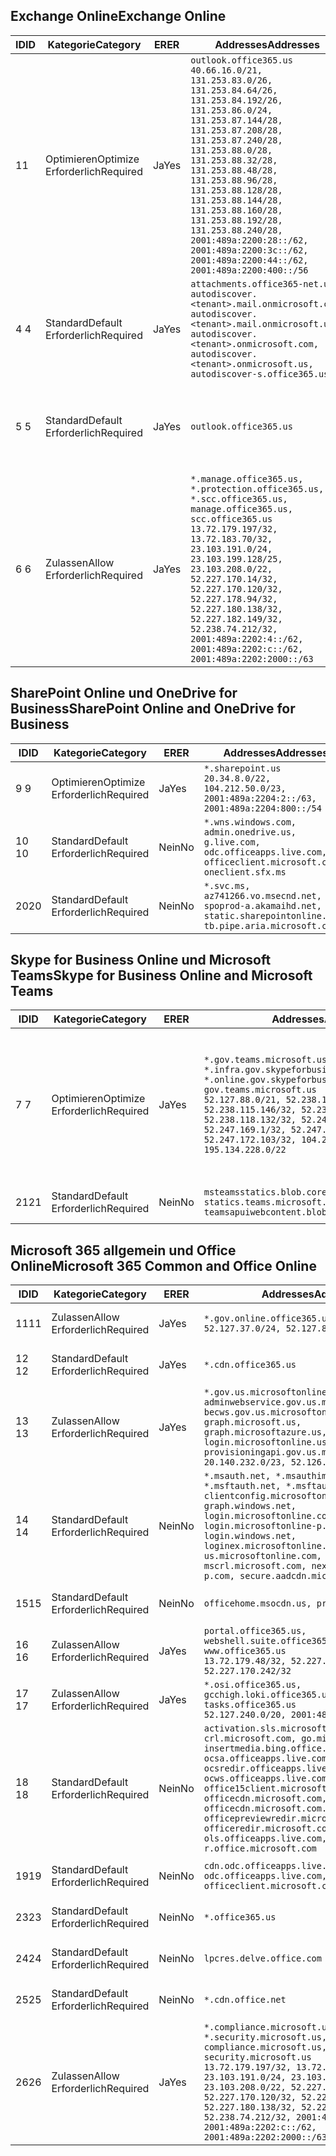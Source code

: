 <!--THIS FILE IS AUTOMATICALLY GENERATED. MANUAL CHANGES WILL BE OVERWRITTEN.-->
<!--Please contact the Office 365 Endpoints team with any questions.-->
<!--USGovGCCHigh endpoints version 2020052800-->
<!--File generated 2020-05-28 11:00:09.4853-->

## <a name="exchange-online"></a><span data-ttu-id="6ac0b-101">Exchange Online</span><span class="sxs-lookup"><span data-stu-id="6ac0b-101">Exchange Online</span></span>

<span data-ttu-id="6ac0b-102">ID</span><span class="sxs-lookup"><span data-stu-id="6ac0b-102">ID</span></span> | <span data-ttu-id="6ac0b-103">Kategorie</span><span class="sxs-lookup"><span data-stu-id="6ac0b-103">Category</span></span> | <span data-ttu-id="6ac0b-104">ER</span><span class="sxs-lookup"><span data-stu-id="6ac0b-104">ER</span></span> | <span data-ttu-id="6ac0b-105">Addresses</span><span class="sxs-lookup"><span data-stu-id="6ac0b-105">Addresses</span></span> | <span data-ttu-id="6ac0b-106">Ports</span><span class="sxs-lookup"><span data-stu-id="6ac0b-106">Ports</span></span>
-- | -------------------- | --- | ------------------------------------------------------------------------------------------------------------------------------------------------------------------------------------------------------------------------------------------------------------------------------------------------------------------------------------------------------------------------------------------------------------------------------------------------ | -------------------------------
<span data-ttu-id="6ac0b-107">1</span><span class="sxs-lookup"><span data-stu-id="6ac0b-107">1</span></span> | <span data-ttu-id="6ac0b-108">Optimieren</span><span class="sxs-lookup"><span data-stu-id="6ac0b-108">Optimize</span></span><BR><span data-ttu-id="6ac0b-109">Erforderlich</span><span class="sxs-lookup"><span data-stu-id="6ac0b-109">Required</span></span> | <span data-ttu-id="6ac0b-110">Ja</span><span class="sxs-lookup"><span data-stu-id="6ac0b-110">Yes</span></span> | `outlook.office365.us`<BR>`40.66.16.0/21, 131.253.83.0/26, 131.253.84.64/26, 131.253.84.192/26, 131.253.86.0/24, 131.253.87.144/28, 131.253.87.208/28, 131.253.87.240/28, 131.253.88.0/28, 131.253.88.32/28, 131.253.88.48/28, 131.253.88.96/28, 131.253.88.128/28, 131.253.88.144/28, 131.253.88.160/28, 131.253.88.192/28, 131.253.88.240/28, 2001:489a:2200:28::/62, 2001:489a:2200:3c::/62, 2001:489a:2200:44::/62, 2001:489a:2200:400::/56` | <span data-ttu-id="6ac0b-111">**TCP:** 443, 80</span><span class="sxs-lookup"><span data-stu-id="6ac0b-111">**TCP:** 443, 80</span></span>
<span data-ttu-id="6ac0b-112">4 </span><span class="sxs-lookup"><span data-stu-id="6ac0b-112">4</span></span> | <span data-ttu-id="6ac0b-113">Standard</span><span class="sxs-lookup"><span data-stu-id="6ac0b-113">Default</span></span><BR><span data-ttu-id="6ac0b-114">Erforderlich</span><span class="sxs-lookup"><span data-stu-id="6ac0b-114">Required</span></span> | <span data-ttu-id="6ac0b-115">Ja</span><span class="sxs-lookup"><span data-stu-id="6ac0b-115">Yes</span></span> | `attachments.office365-net.us, autodiscover.<tenant>.mail.onmicrosoft.com, autodiscover.<tenant>.mail.onmicrosoft.us, autodiscover.<tenant>.onmicrosoft.com, autodiscover.<tenant>.onmicrosoft.us, autodiscover-s.office365.us` | <span data-ttu-id="6ac0b-116">**TCP:** 443, 80</span><span class="sxs-lookup"><span data-stu-id="6ac0b-116">**TCP:** 443, 80</span></span>
<span data-ttu-id="6ac0b-117">5 </span><span class="sxs-lookup"><span data-stu-id="6ac0b-117">5</span></span> | <span data-ttu-id="6ac0b-118">Standard</span><span class="sxs-lookup"><span data-stu-id="6ac0b-118">Default</span></span><BR><span data-ttu-id="6ac0b-119">Erforderlich</span><span class="sxs-lookup"><span data-stu-id="6ac0b-119">Required</span></span> | <span data-ttu-id="6ac0b-120">Ja</span><span class="sxs-lookup"><span data-stu-id="6ac0b-120">Yes</span></span> | `outlook.office365.us` | <span data-ttu-id="6ac0b-121">**TCP:** 143, 25, 587, 993, 995</span><span class="sxs-lookup"><span data-stu-id="6ac0b-121">**TCP:** 143, 25, 587, 993, 995</span></span>
<span data-ttu-id="6ac0b-122">6 </span><span class="sxs-lookup"><span data-stu-id="6ac0b-122">6</span></span> | <span data-ttu-id="6ac0b-123">Zulassen</span><span class="sxs-lookup"><span data-stu-id="6ac0b-123">Allow</span></span><BR><span data-ttu-id="6ac0b-124">Erforderlich</span><span class="sxs-lookup"><span data-stu-id="6ac0b-124">Required</span></span> | <span data-ttu-id="6ac0b-125">Ja</span><span class="sxs-lookup"><span data-stu-id="6ac0b-125">Yes</span></span> | `*.manage.office365.us, *.protection.office365.us, *.scc.office365.us, manage.office365.us, scc.office365.us`<BR>`13.72.179.197/32, 13.72.183.70/32, 23.103.191.0/24, 23.103.199.128/25, 23.103.208.0/22, 52.227.170.14/32, 52.227.170.120/32, 52.227.178.94/32, 52.227.180.138/32, 52.227.182.149/32, 52.238.74.212/32, 2001:489a:2202:4::/62, 2001:489a:2202:c::/62, 2001:489a:2202:2000::/63` | <span data-ttu-id="6ac0b-126">**TCP:** 25, 443</span><span class="sxs-lookup"><span data-stu-id="6ac0b-126">**TCP:** 25, 443</span></span>

## <a name="sharepoint-online-and-onedrive-for-business"></a><span data-ttu-id="6ac0b-127">SharePoint Online und OneDrive for Business</span><span class="sxs-lookup"><span data-stu-id="6ac0b-127">SharePoint Online and OneDrive for Business</span></span>

<span data-ttu-id="6ac0b-128">ID</span><span class="sxs-lookup"><span data-stu-id="6ac0b-128">ID</span></span> | <span data-ttu-id="6ac0b-129">Kategorie</span><span class="sxs-lookup"><span data-stu-id="6ac0b-129">Category</span></span> | <span data-ttu-id="6ac0b-130">ER</span><span class="sxs-lookup"><span data-stu-id="6ac0b-130">ER</span></span> | <span data-ttu-id="6ac0b-131">Addresses</span><span class="sxs-lookup"><span data-stu-id="6ac0b-131">Addresses</span></span> | <span data-ttu-id="6ac0b-132">Ports</span><span class="sxs-lookup"><span data-stu-id="6ac0b-132">Ports</span></span>
-- | -------------------- | --- | ------------------------------------------------------------------------------------------------------------------------- | ----------------
<span data-ttu-id="6ac0b-133">9 </span><span class="sxs-lookup"><span data-stu-id="6ac0b-133">9</span></span> | <span data-ttu-id="6ac0b-134">Optimieren</span><span class="sxs-lookup"><span data-stu-id="6ac0b-134">Optimize</span></span><BR><span data-ttu-id="6ac0b-135">Erforderlich</span><span class="sxs-lookup"><span data-stu-id="6ac0b-135">Required</span></span> | <span data-ttu-id="6ac0b-136">Ja</span><span class="sxs-lookup"><span data-stu-id="6ac0b-136">Yes</span></span> | `*.sharepoint.us`<BR>`20.34.8.0/22, 104.212.50.0/23, 2001:489a:2204:2::/63, 2001:489a:2204:800::/54` | <span data-ttu-id="6ac0b-137">**TCP:** 443, 80</span><span class="sxs-lookup"><span data-stu-id="6ac0b-137">**TCP:** 443, 80</span></span>
<span data-ttu-id="6ac0b-138">10  </span><span class="sxs-lookup"><span data-stu-id="6ac0b-138">10</span></span> | <span data-ttu-id="6ac0b-139">Standard</span><span class="sxs-lookup"><span data-stu-id="6ac0b-139">Default</span></span><BR><span data-ttu-id="6ac0b-140">Erforderlich</span><span class="sxs-lookup"><span data-stu-id="6ac0b-140">Required</span></span> | <span data-ttu-id="6ac0b-141">Nein</span><span class="sxs-lookup"><span data-stu-id="6ac0b-141">No</span></span> | `*.wns.windows.com, admin.onedrive.us, g.live.com, odc.officeapps.live.com, officeclient.microsoft.com, oneclient.sfx.ms` | <span data-ttu-id="6ac0b-142">**TCP:** 443, 80</span><span class="sxs-lookup"><span data-stu-id="6ac0b-142">**TCP:** 443, 80</span></span>
<span data-ttu-id="6ac0b-143">20</span><span class="sxs-lookup"><span data-stu-id="6ac0b-143">20</span></span> | <span data-ttu-id="6ac0b-144">Standard</span><span class="sxs-lookup"><span data-stu-id="6ac0b-144">Default</span></span><BR><span data-ttu-id="6ac0b-145">Erforderlich</span><span class="sxs-lookup"><span data-stu-id="6ac0b-145">Required</span></span> | <span data-ttu-id="6ac0b-146">Nein</span><span class="sxs-lookup"><span data-stu-id="6ac0b-146">No</span></span> | `*.svc.ms, az741266.vo.msecnd.net, spoprod-a.akamaihd.net, static.sharepointonline.com, tb.pipe.aria.microsoft.com` | <span data-ttu-id="6ac0b-147">**TCP:** 443, 80</span><span class="sxs-lookup"><span data-stu-id="6ac0b-147">**TCP:** 443, 80</span></span>

## <a name="skype-for-business-online-and-microsoft-teams"></a><span data-ttu-id="6ac0b-148">Skype for Business Online und Microsoft Teams</span><span class="sxs-lookup"><span data-stu-id="6ac0b-148">Skype for Business Online and Microsoft Teams</span></span>

<span data-ttu-id="6ac0b-149">ID</span><span class="sxs-lookup"><span data-stu-id="6ac0b-149">ID</span></span> | <span data-ttu-id="6ac0b-150">Kategorie</span><span class="sxs-lookup"><span data-stu-id="6ac0b-150">Category</span></span> | <span data-ttu-id="6ac0b-151">ER</span><span class="sxs-lookup"><span data-stu-id="6ac0b-151">ER</span></span> | <span data-ttu-id="6ac0b-152">Addresses</span><span class="sxs-lookup"><span data-stu-id="6ac0b-152">Addresses</span></span> | <span data-ttu-id="6ac0b-153">Ports</span><span class="sxs-lookup"><span data-stu-id="6ac0b-153">Ports</span></span>
-- | -------------------- | --- | --------------------------------------------------------------------------------------------------------------------------------------------------------------------------------------------------------------------------------------------------------------------------------------------------------------------------------- | ---------------------------------------------------
<span data-ttu-id="6ac0b-154">7 </span><span class="sxs-lookup"><span data-stu-id="6ac0b-154">7</span></span> | <span data-ttu-id="6ac0b-155">Optimieren</span><span class="sxs-lookup"><span data-stu-id="6ac0b-155">Optimize</span></span><BR><span data-ttu-id="6ac0b-156">Erforderlich</span><span class="sxs-lookup"><span data-stu-id="6ac0b-156">Required</span></span> | <span data-ttu-id="6ac0b-157">Ja</span><span class="sxs-lookup"><span data-stu-id="6ac0b-157">Yes</span></span> | `*.gov.teams.microsoft.us, *.infra.gov.skypeforbusiness.us, *.online.gov.skypeforbusiness.us, gov.teams.microsoft.us`<BR>`52.127.88.0/21, 52.238.114.160/32, 52.238.115.146/32, 52.238.117.171/32, 52.238.118.132/32, 52.247.167.192/32, 52.247.169.1/32, 52.247.172.50/32, 52.247.172.103/32, 104.212.44.0/22, 195.134.228.0/22` | <span data-ttu-id="6ac0b-158">**TCP:** 443, 80</span><span class="sxs-lookup"><span data-stu-id="6ac0b-158">**TCP:** 443, 80</span></span><BR><span data-ttu-id="6ac0b-159">**UDP:** 3478, 3479, 3480, 3481</span><span class="sxs-lookup"><span data-stu-id="6ac0b-159">**UDP:** 3478, 3479, 3480, 3481</span></span>
<span data-ttu-id="6ac0b-160"> 21</span><span class="sxs-lookup"><span data-stu-id="6ac0b-160">21</span></span> | <span data-ttu-id="6ac0b-161">Standard</span><span class="sxs-lookup"><span data-stu-id="6ac0b-161">Default</span></span><BR><span data-ttu-id="6ac0b-162">Erforderlich</span><span class="sxs-lookup"><span data-stu-id="6ac0b-162">Required</span></span> | <span data-ttu-id="6ac0b-163">Nein</span><span class="sxs-lookup"><span data-stu-id="6ac0b-163">No</span></span> | `msteamsstatics.blob.core.usgovcloudapi.net, statics.teams.microsoft.com, teamsapuiwebcontent.blob.core.usgovcloudapi.net` | <span data-ttu-id="6ac0b-164">**TCP:** 443</span><span class="sxs-lookup"><span data-stu-id="6ac0b-164">**TCP:** 443</span></span>

## <a name="microsoft-365-common-and-office-online"></a><span data-ttu-id="6ac0b-165">Microsoft 365 allgemein und Office Online</span><span class="sxs-lookup"><span data-stu-id="6ac0b-165">Microsoft 365 Common and Office Online</span></span>

<span data-ttu-id="6ac0b-166">ID</span><span class="sxs-lookup"><span data-stu-id="6ac0b-166">ID</span></span> | <span data-ttu-id="6ac0b-167">Kategorie</span><span class="sxs-lookup"><span data-stu-id="6ac0b-167">Category</span></span> | <span data-ttu-id="6ac0b-168">ER</span><span class="sxs-lookup"><span data-stu-id="6ac0b-168">ER</span></span> | <span data-ttu-id="6ac0b-169">Addresses</span><span class="sxs-lookup"><span data-stu-id="6ac0b-169">Addresses</span></span> | <span data-ttu-id="6ac0b-170">Ports</span><span class="sxs-lookup"><span data-stu-id="6ac0b-170">Ports</span></span>
-- | ------------------- | --- | ---------------------------------------------------------------------------------------------------------------------------------------------------------------------------------------------------------------------------------------------------------------------------------------------------------------------------------------------------------------------------------------------- | ----------------
<span data-ttu-id="6ac0b-171">11</span><span class="sxs-lookup"><span data-stu-id="6ac0b-171">11</span></span> | <span data-ttu-id="6ac0b-172">Zulassen</span><span class="sxs-lookup"><span data-stu-id="6ac0b-172">Allow</span></span><BR><span data-ttu-id="6ac0b-173">Erforderlich</span><span class="sxs-lookup"><span data-stu-id="6ac0b-173">Required</span></span> | <span data-ttu-id="6ac0b-174">Ja</span><span class="sxs-lookup"><span data-stu-id="6ac0b-174">Yes</span></span> | `*.gov.online.office365.us`<BR>`52.127.37.0/24, 52.127.82.0/23` | <span data-ttu-id="6ac0b-175">**TCP:** 443</span><span class="sxs-lookup"><span data-stu-id="6ac0b-175">**TCP:** 443</span></span>
<span data-ttu-id="6ac0b-176">12 </span><span class="sxs-lookup"><span data-stu-id="6ac0b-176">12</span></span> | <span data-ttu-id="6ac0b-177">Standard</span><span class="sxs-lookup"><span data-stu-id="6ac0b-177">Default</span></span><BR><span data-ttu-id="6ac0b-178">Erforderlich</span><span class="sxs-lookup"><span data-stu-id="6ac0b-178">Required</span></span> | <span data-ttu-id="6ac0b-179">Ja</span><span class="sxs-lookup"><span data-stu-id="6ac0b-179">Yes</span></span> | `*.cdn.office365.us` | <span data-ttu-id="6ac0b-180">**TCP:** 443</span><span class="sxs-lookup"><span data-stu-id="6ac0b-180">**TCP:** 443</span></span>
<span data-ttu-id="6ac0b-181">13 </span><span class="sxs-lookup"><span data-stu-id="6ac0b-181">13</span></span> | <span data-ttu-id="6ac0b-182">Zulassen</span><span class="sxs-lookup"><span data-stu-id="6ac0b-182">Allow</span></span><BR><span data-ttu-id="6ac0b-183">Erforderlich</span><span class="sxs-lookup"><span data-stu-id="6ac0b-183">Required</span></span> | <span data-ttu-id="6ac0b-184">Ja</span><span class="sxs-lookup"><span data-stu-id="6ac0b-184">Yes</span></span> | `*.gov.us.microsoftonline.com, adminwebservice.gov.us.microsoftonline.com, becws.gov.us.microsoftonline.com, graph.microsoft.us, graph.microsoftazure.us, login.microsoftonline.us, provisioningapi.gov.us.microsoftonline.com`<BR>`20.140.232.0/23, 52.126.194.0/23` | <span data-ttu-id="6ac0b-185">**TCP:** 443</span><span class="sxs-lookup"><span data-stu-id="6ac0b-185">**TCP:** 443</span></span>
<span data-ttu-id="6ac0b-186">14 </span><span class="sxs-lookup"><span data-stu-id="6ac0b-186">14</span></span> | <span data-ttu-id="6ac0b-187">Standard</span><span class="sxs-lookup"><span data-stu-id="6ac0b-187">Default</span></span><BR><span data-ttu-id="6ac0b-188">Erforderlich</span><span class="sxs-lookup"><span data-stu-id="6ac0b-188">Required</span></span> | <span data-ttu-id="6ac0b-189">Nein</span><span class="sxs-lookup"><span data-stu-id="6ac0b-189">No</span></span> | `*.msauth.net, *.msauthimages.us, *.msftauth.net, *.msftauthimages.us, clientconfig.microsoftonline-p.net, graph.windows.net, login.microsoftonline.com, login.microsoftonline-p.com, login.windows.net, loginex.microsoftonline.com, login-us.microsoftonline.com, mscrl.microsoft.com, nexus.microsoftonline-p.com, secure.aadcdn.microsoftonline-p.com` | <span data-ttu-id="6ac0b-190">**TCP:** 443</span><span class="sxs-lookup"><span data-stu-id="6ac0b-190">**TCP:** 443</span></span>
<span data-ttu-id="6ac0b-191">15</span><span class="sxs-lookup"><span data-stu-id="6ac0b-191">15</span></span> | <span data-ttu-id="6ac0b-192">Standard</span><span class="sxs-lookup"><span data-stu-id="6ac0b-192">Default</span></span><BR><span data-ttu-id="6ac0b-193">Erforderlich</span><span class="sxs-lookup"><span data-stu-id="6ac0b-193">Required</span></span> | <span data-ttu-id="6ac0b-194">Nein</span><span class="sxs-lookup"><span data-stu-id="6ac0b-194">No</span></span> | `officehome.msocdn.us, prod.msocdn.us` | <span data-ttu-id="6ac0b-195">**TCP:** 443, 80</span><span class="sxs-lookup"><span data-stu-id="6ac0b-195">**TCP:** 443, 80</span></span>
<span data-ttu-id="6ac0b-196">16 </span><span class="sxs-lookup"><span data-stu-id="6ac0b-196">16</span></span> | <span data-ttu-id="6ac0b-197">Zulassen</span><span class="sxs-lookup"><span data-stu-id="6ac0b-197">Allow</span></span><BR><span data-ttu-id="6ac0b-198">Erforderlich</span><span class="sxs-lookup"><span data-stu-id="6ac0b-198">Required</span></span> | <span data-ttu-id="6ac0b-199">Ja</span><span class="sxs-lookup"><span data-stu-id="6ac0b-199">Yes</span></span> | `portal.office365.us, webshell.suite.office365.us, www.office365.us`<BR>`13.72.179.48/32, 52.227.167.206/32, 52.227.170.242/32` | <span data-ttu-id="6ac0b-200">**TCP:** 443, 80</span><span class="sxs-lookup"><span data-stu-id="6ac0b-200">**TCP:** 443, 80</span></span>
<span data-ttu-id="6ac0b-201">17 </span><span class="sxs-lookup"><span data-stu-id="6ac0b-201">17</span></span> | <span data-ttu-id="6ac0b-202">Zulassen</span><span class="sxs-lookup"><span data-stu-id="6ac0b-202">Allow</span></span><BR><span data-ttu-id="6ac0b-203">Erforderlich</span><span class="sxs-lookup"><span data-stu-id="6ac0b-203">Required</span></span> | <span data-ttu-id="6ac0b-204">Ja</span><span class="sxs-lookup"><span data-stu-id="6ac0b-204">Yes</span></span> | `*.osi.office365.us, gcchigh.loki.office365.us, tasks.office365.us`<BR>`52.127.240.0/20, 2001:489a:2206::/48` | <span data-ttu-id="6ac0b-205">**TCP:** 443</span><span class="sxs-lookup"><span data-stu-id="6ac0b-205">**TCP:** 443</span></span>
<span data-ttu-id="6ac0b-206">18 </span><span class="sxs-lookup"><span data-stu-id="6ac0b-206">18</span></span> | <span data-ttu-id="6ac0b-207">Standard</span><span class="sxs-lookup"><span data-stu-id="6ac0b-207">Default</span></span><BR><span data-ttu-id="6ac0b-208">Erforderlich</span><span class="sxs-lookup"><span data-stu-id="6ac0b-208">Required</span></span> | <span data-ttu-id="6ac0b-209">Nein</span><span class="sxs-lookup"><span data-stu-id="6ac0b-209">No</span></span> | `activation.sls.microsoft.com, crl.microsoft.com, go.microsoft.com, insertmedia.bing.office.net, ocsa.officeapps.live.com, ocsredir.officeapps.live.com, ocws.officeapps.live.com, office15client.microsoft.com, officecdn.microsoft.com, officecdn.microsoft.com.edgesuite.net, officepreviewredir.microsoft.com, officeredir.microsoft.com, ols.officeapps.live.com, r.office.microsoft.com` | <span data-ttu-id="6ac0b-210">**TCP:** 443, 80</span><span class="sxs-lookup"><span data-stu-id="6ac0b-210">**TCP:** 443, 80</span></span>
<span data-ttu-id="6ac0b-211">19</span><span class="sxs-lookup"><span data-stu-id="6ac0b-211">19</span></span> | <span data-ttu-id="6ac0b-212">Standard</span><span class="sxs-lookup"><span data-stu-id="6ac0b-212">Default</span></span><BR><span data-ttu-id="6ac0b-213">Erforderlich</span><span class="sxs-lookup"><span data-stu-id="6ac0b-213">Required</span></span> | <span data-ttu-id="6ac0b-214">Nein</span><span class="sxs-lookup"><span data-stu-id="6ac0b-214">No</span></span> | `cdn.odc.officeapps.live.com, odc.officeapps.live.com, officeclient.microsoft.com` | <span data-ttu-id="6ac0b-215">**TCP:** 443, 80</span><span class="sxs-lookup"><span data-stu-id="6ac0b-215">**TCP:** 443, 80</span></span>
<span data-ttu-id="6ac0b-216">23</span><span class="sxs-lookup"><span data-stu-id="6ac0b-216">23</span></span> | <span data-ttu-id="6ac0b-217">Standard</span><span class="sxs-lookup"><span data-stu-id="6ac0b-217">Default</span></span><BR><span data-ttu-id="6ac0b-218">Erforderlich</span><span class="sxs-lookup"><span data-stu-id="6ac0b-218">Required</span></span> | <span data-ttu-id="6ac0b-219">Nein</span><span class="sxs-lookup"><span data-stu-id="6ac0b-219">No</span></span> | `*.office365.us` | <span data-ttu-id="6ac0b-220">**TCP:** 443, 80</span><span class="sxs-lookup"><span data-stu-id="6ac0b-220">**TCP:** 443, 80</span></span>
<span data-ttu-id="6ac0b-221">24</span><span class="sxs-lookup"><span data-stu-id="6ac0b-221">24</span></span> | <span data-ttu-id="6ac0b-222">Standard</span><span class="sxs-lookup"><span data-stu-id="6ac0b-222">Default</span></span><BR><span data-ttu-id="6ac0b-223">Erforderlich</span><span class="sxs-lookup"><span data-stu-id="6ac0b-223">Required</span></span> | <span data-ttu-id="6ac0b-224">Nein</span><span class="sxs-lookup"><span data-stu-id="6ac0b-224">No</span></span> | `lpcres.delve.office.com` | <span data-ttu-id="6ac0b-225">**TCP:** 443</span><span class="sxs-lookup"><span data-stu-id="6ac0b-225">**TCP:** 443</span></span>
<span data-ttu-id="6ac0b-226">25</span><span class="sxs-lookup"><span data-stu-id="6ac0b-226">25</span></span> | <span data-ttu-id="6ac0b-227">Standard</span><span class="sxs-lookup"><span data-stu-id="6ac0b-227">Default</span></span><BR><span data-ttu-id="6ac0b-228">Erforderlich</span><span class="sxs-lookup"><span data-stu-id="6ac0b-228">Required</span></span> | <span data-ttu-id="6ac0b-229">Nein</span><span class="sxs-lookup"><span data-stu-id="6ac0b-229">No</span></span> | `*.cdn.office.net` | <span data-ttu-id="6ac0b-230">**TCP:** 443</span><span class="sxs-lookup"><span data-stu-id="6ac0b-230">**TCP:** 443</span></span>
<span data-ttu-id="6ac0b-231">26</span><span class="sxs-lookup"><span data-stu-id="6ac0b-231">26</span></span> | <span data-ttu-id="6ac0b-232">Zulassen</span><span class="sxs-lookup"><span data-stu-id="6ac0b-232">Allow</span></span><BR><span data-ttu-id="6ac0b-233">Erforderlich</span><span class="sxs-lookup"><span data-stu-id="6ac0b-233">Required</span></span> | <span data-ttu-id="6ac0b-234">Ja</span><span class="sxs-lookup"><span data-stu-id="6ac0b-234">Yes</span></span> | `*.compliance.microsoft.us, *.security.microsoft.us, compliance.microsoft.us, security.microsoft.us`<BR>`13.72.179.197/32, 13.72.183.70/32, 23.103.191.0/24, 23.103.199.128/25, 23.103.208.0/22, 52.227.170.14/32, 52.227.170.120/32, 52.227.178.94/32, 52.227.180.138/32, 52.227.182.149/32, 52.238.74.212/32, 2001:489a:2202:4::/62, 2001:489a:2202:c::/62, 2001:489a:2202:2000::/63` | <span data-ttu-id="6ac0b-235">**TCP:** 443, 80</span><span class="sxs-lookup"><span data-stu-id="6ac0b-235">**TCP:** 443, 80</span></span>
